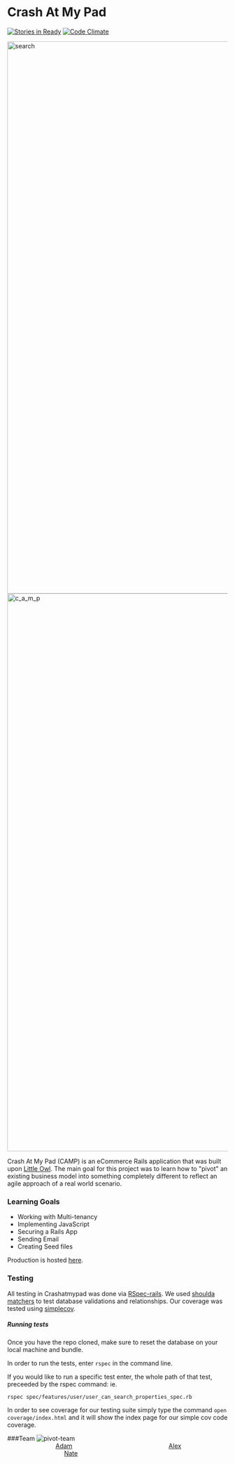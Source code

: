 # Crash At My Pad
[![Stories in Ready](https://badge.waffle.io/adamhundley/the_pivot.svg?label=ready&title=Ready)](http://waffle.io/adamhundley/the_pivot)
[![Code Climate](https://codeclimate.com/github/adamhundley/the_pivot/badges/gpa.svg)](https://codeclimate.com/github/adamhundley/the_pivot)

<img width="1263" alt="search" src="https://cloud.githubusercontent.com/assets/8459012/15270515/ccce3a58-19df-11e6-897b-2a4f505c3c8d.png">
<img width="1276" alt="c_a_m_p" src="https://cloud.githubusercontent.com/assets/8459012/15270516/cf2bab14-19df-11e6-9682-54b3bc942e0d.png">

Crash At My Pad (CAMP) is an eCommerce Rails application that was built upon [Little Owl](https://github.com/weilandia/little_owl). The main goal for this project was to learn how to "pivot" an existing business model into something completely different to reflect an agile approach of a real world scenario.

### Learning Goals
- Working with Multi-tenancy
- Implementing JavaScript
- Securing a Rails App
- Sending Email
- Creating Seed files

Production is hosted [here](http://crashatmypad.herokuapp.com/).

### Testing
All testing in Crashatmypad was done via [RSpec-rails](https://github.com/rspec/rspec-rails).  We used [shoulda matchers](https://github.com/thoughtbot/shoulda-matchers) to test database validations and relationships.  Our coverage was tested using [simplecov](https://github.com/colszowka/simplecov).
##### Running tests
Once you have the repo cloned, make sure to reset the database on your local machine and bundle.

In order to run the tests, enter `rspec` in the command line.

If you would like to run a specific test enter, the whole path of that test, preceeded by the rspec command: ie. 

```
rspec spec/features/user/user_can_search_properties_spec.rb
```

In order to see coverage for our testing suite simply type the command `open coverage/index.html` and it will show the index page for our simple cov code coverage.

###Team
![pivot-team](https://cloud.githubusercontent.com/assets/8459012/15270392/e55f6942-19db-11e6-832e-b972c65205aa.png)
&nbsp;&nbsp;&nbsp;&nbsp;&nbsp;&nbsp;&nbsp;&nbsp;&nbsp;&nbsp;&nbsp;&nbsp;&nbsp;&nbsp;&nbsp;&nbsp;&nbsp;&nbsp;&nbsp;&nbsp;&nbsp;&nbsp;&nbsp;&nbsp;&nbsp;&nbsp;&nbsp;&nbsp;[Adam](https://github.com/adamhundley)&nbsp;&nbsp;&nbsp;&nbsp;&nbsp;&nbsp;&nbsp;&nbsp;&nbsp;&nbsp;&nbsp;&nbsp;&nbsp;&nbsp;&nbsp;&nbsp;&nbsp;&nbsp;&nbsp;&nbsp;&nbsp;&nbsp;&nbsp;&nbsp;&nbsp;&nbsp;&nbsp;&nbsp;&nbsp;&nbsp;&nbsp;&nbsp;&nbsp;&nbsp;&nbsp;&nbsp;&nbsp;&nbsp;&nbsp;&nbsp;&nbsp;&nbsp;&nbsp;&nbsp;&nbsp;&nbsp;&nbsp;&nbsp;&nbsp;&nbsp;&nbsp;&nbsp;&nbsp;&nbsp;&nbsp;&nbsp;[Alex](https://github.com/Salvi6God)&nbsp;&nbsp;&nbsp;&nbsp;&nbsp;&nbsp;&nbsp;&nbsp;&nbsp;&nbsp;&nbsp;&nbsp;&nbsp;&nbsp;&nbsp;&nbsp;&nbsp;&nbsp;&nbsp;&nbsp;&nbsp;&nbsp;&nbsp;&nbsp;&nbsp;&nbsp;&nbsp;&nbsp;&nbsp;&nbsp;&nbsp;&nbsp;&nbsp;&nbsp;&nbsp;&nbsp;&nbsp;&nbsp;&nbsp;&nbsp;&nbsp;&nbsp;&nbsp;&nbsp;&nbsp;&nbsp;&nbsp;&nbsp;&nbsp;&nbsp;&nbsp;&nbsp;&nbsp;&nbsp;&nbsp;&nbsp;&nbsp;&nbsp;&nbsp;&nbsp;[Nate](https://github.com/natevenn)



